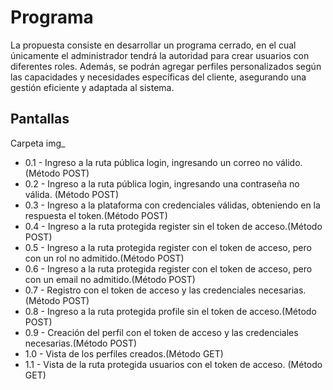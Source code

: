 # Programa 

La propuesta consiste en desarrollar un programa cerrado, en el cual únicamente el administrador tendrá la autoridad para crear usuarios con diferentes roles. Además, se podrán agregar perfiles personalizados según las capacidades y necesidades específicas del cliente, asegurando una gestión eficiente y adaptada al sistema.

## Pantallas
Carpeta img_

- 0.1 - Ingreso a la ruta pública login, ingresando un correo no válido. (Método POST) 
- 0.2 - Ingreso a la ruta pública login, ingresando una contraseña no válida. (Método POST)
- 0.3 - Ingreso a la plataforma con credenciales válidas, obteniendo en la respuesta el token.(Método POST)
- 0.4 - Ingreso a la ruta protegida register sin el token de acceso.(Método POST)
- 0.5 - Ingreso a la ruta protegida register con el token de acceso, pero con un rol no admitido.(Método POST)
- 0.6 - Ingreso a la ruta protegida register con el token de acceso, pero con un email no admitido.(Método POST)
- 0.7 - Registro con el token de acceso y las credenciales necesarias. (Método POST)
- 0.8 - Ingreso a la ruta protegida profile sin el token de acceso.(Método POST)
- 0.9 - Creación del perfil con el token de acceso y las credenciales necesarias.(Método POST)
- 1.0 - Vista de los perfiles creados.(Método GET)
- 1.1 - Vista de la ruta protegida usuarios con el token de acceso. (Método GET)